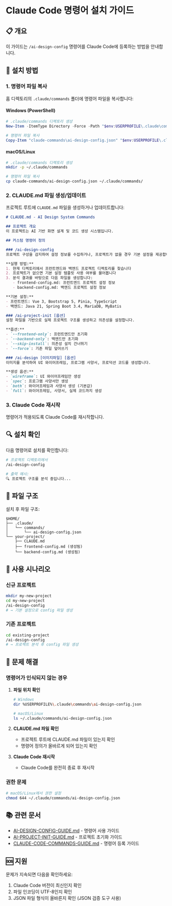 # Claude Code 명령어 설치 가이드

## 📋 개요

이 가이드는 `/ai-design-config` 명령어를 Claude Code에 등록하는 방법을 안내합니다.

## 🚀 설치 방법

### 1. 명령어 파일 복사

홈 디렉토리의 `.claude/commands` 폴더에 명령어 파일을 복사합니다:

#### Windows (PowerShell)
```powershell
# .claude/commands 디렉토리 생성
New-Item -ItemType Directory -Force -Path "$env:USERPROFILE\.claude\commands"

# 명령어 파일 복사
Copy-Item "claude-commands\ai-design-config.json" "$env:USERPROFILE\.claude\commands\"
```

#### macOS/Linux
```bash
# .claude/commands 디렉토리 생성
mkdir -p ~/.claude/commands

# 명령어 파일 복사
cp claude-commands/ai-design-config.json ~/.claude/commands/
```

### 2. CLAUDE.md 파일 생성/업데이트

프로젝트 루트에 `CLAUDE.md` 파일을 생성하거나 업데이트합니다:

```markdown
# CLAUDE.md - AI Design System Commands

## 프로젝트 개요
이 프로젝트는 AI 기반 화면 설계 및 코드 생성 시스템입니다.

## 커스텀 명령어 정의

### /ai-design-config
프로젝트 구성을 감지하여 설정 정보를 수집하거나, 프로젝트가 없을 경우 기본 설정을 제공합니다.

**실행 방법:**
1. 현재 디렉토리에서 프런트엔드와 백엔드 프로젝트 디렉토리를 찾습니다
2. 프로젝트가 없으면 기본 설정 템플릿 사용 여부를 물어봅니다
3. 분석 결과를 바탕으로 다음 파일을 생성합니다:
   - frontend-config.md: 프런트엔드 프로젝트 설정 정보
   - backend-config.md: 백엔드 프로젝트 설정 정보

**기본 설정:**
- 프런트엔드: Vue 3, Bootstrap 5, Pinia, TypeScript
- 백엔드: Java 21, Spring Boot 3.4, MariaDB, MyBatis

### /ai-project-init [옵션]
설정 파일을 기반으로 실제 프로젝트 구조를 생성하고 의존성을 설정합니다.

**옵션:**
- `--frontend-only`: 프런트엔드만 초기화
- `--backend-only`: 백엔드만 초기화
- `--skip-install`: 의존성 설치 건너뛰기
- `--force`: 기존 파일 덮어쓰기

### /ai-design [이미지파일] [옵션]
이미지를 분석하여 UI 와이어프레임, 프로그램 사양서, 프로덕션 코드를 생성합니다.

**생성 옵션:**
- `wireframe`: UI 와이어프레임만 생성
- `spec`: 프로그램 사양서만 생성
- `both`: 와이어프레임과 사양서 생성 (기본값)
- `full`: 와이어프레임, 사양서, 실제 코드까지 생성
```

### 3. Claude Code 재시작

명령어가 적용되도록 Claude Code를 재시작합니다.

## 🔍 설치 확인

다음 명령어로 설치를 확인합니다:

```bash
# 프로젝트 디렉토리에서
/ai-design-config

# 출력 예시:
🔍 프로젝트 구조를 분석 중입니다...
```

## 📁 파일 구조

설치 후 파일 구조:

```
$HOME/
├── .claude/
│   └── commands/
│       └── ai-design-config.json
└── your-project/
    ├── CLAUDE.md
    ├── frontend-config.md (생성됨)
    └── backend-config.md (생성됨)
```

## 🎯 사용 시나리오

### 신규 프로젝트
```bash
mkdir my-new-project
cd my-new-project
/ai-design-config
# → 기본 설정으로 config 파일 생성
```

### 기존 프로젝트
```bash
cd existing-project
/ai-design-config
# → 프로젝트 분석 후 config 파일 생성
```

## 🔧 문제 해결

### 명령어가 인식되지 않는 경우

1. **파일 위치 확인**
   ```bash
   # Windows
   dir %USERPROFILE%\.claude\commands\ai-design-config.json
   
   # macOS/Linux
   ls ~/.claude/commands/ai-design-config.json
   ```

2. **CLAUDE.md 파일 확인**
   - 프로젝트 루트에 CLAUDE.md 파일이 있는지 확인
   - 명령어 정의가 올바르게 되어 있는지 확인

3. **Claude Code 재시작**
   - Claude Code를 완전히 종료 후 재시작

### 권한 문제

```bash
# macOS/Linux에서 권한 설정
chmod 644 ~/.claude/commands/ai-design-config.json
```

## 📚 관련 문서

- [AI-DESIGN-CONFIG-GUIDE.md](../AI-DESIGN-CONFIG-GUIDE.md) - 명령어 사용 가이드
- [AI-PROJECT-INIT-GUIDE.md](../AI-PROJECT-INIT-GUIDE.md) - 프로젝트 초기화 가이드
- [CLAUDE-CODE-COMMANDS-GUIDE.md](../CLAUDE-CODE-COMMANDS-GUIDE.md) - 명령어 등록 가이드

## 🆘 지원

문제가 지속되면 다음을 확인하세요:
1. Claude Code 버전이 최신인지 확인
2. 파일 인코딩이 UTF-8인지 확인
3. JSON 파일 형식이 올바른지 확인 (JSON 검증 도구 사용)